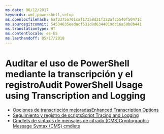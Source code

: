 ```yaml
---
ms.date: 06/12/2017
keywords: wmf,powershell,setup
ms.openlocfilehash: 6af2375a701caf173a8d31f322afc5540f50471c
ms.sourcegitcommit: 54534635eedacf531d8d6344019dc16a50b8b441
ms.translationtype: HT
ms.contentlocale: es-ES
ms.lasthandoff: 05/17/2018
---
```

# <a name="audit-powershell-usage-using-transcription-and-logging"></a><span data-ttu-id="2e752-102">Auditar el uso de PowerShell mediante la transcripción y el registro</span><span class="sxs-lookup"><span data-stu-id="2e752-102">Audit PowerShell Usage using Transcription and Logging</span></span>

- [<span data-ttu-id="2e752-103">Opciones de transcripción mejoradas</span><span class="sxs-lookup"><span data-stu-id="2e752-103">Enhanced Transcription Options</span></span>](audit_transcript.md)
- [<span data-ttu-id="2e752-104">Seguimiento y registro de scripts</span><span class="sxs-lookup"><span data-stu-id="2e752-104">Script Tracing and Logging</span></span>](audit_script.md)
- [<span data-ttu-id="2e752-105">Cmdlets de sintaxis de mensajes de cifrado (CMS)</span><span class="sxs-lookup"><span data-stu-id="2e752-105">Cryptographic Message Syntax (CMS) cmdlets</span></span>](audit_cms.md)
